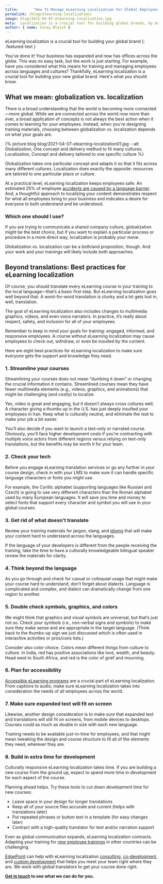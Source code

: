 ```yaml
---
title:       "How To Manage eLearning Localization For Global Employees"
permalink: /blog/elearning-localization/
image: blog/2021-04-07-elearning-localization.jpg
meta:  Localization is a crucial tool for building global brands, by building eLearning resources that are tailored to one particular place or culture. Here’s how.
author: { name: Corey Bleich }
---
```


eLearning localization is a crucial tool for building your global brand
{: .featured-text }

You’ve done it! Your business has expanded and now has offices across the globe. This was no easy task, but the work is just starting. For example, have you considered what this means for training and managing employees across languages and cultures? Thankfully, eLearning localization is a crucial tool for building your new global brand. Here's what you should know.

## What we mean: globalization vs. localization

There is a broad understanding that the world is becoming more connected—more global. While we are connected across the world now more than ever, a broad application of concepts is not always the best action when it comes to learning for your employees. Instead, when you're designing training materials, choosing between globalization vs. localization depends on what your goals are.

{% picture blog blog/2021-04-07-elearning-localization01.jpg --alt Globalization, One concept and delivery method to fit many cultures, Localization, Concept and delivery tailored to one specific culture %}

Globalization takes one particular concept and adapts it so that it fits across many different cultures. Localization does exactly the opposite: resources are tailored to one particular place or culture.

At a practical level, eLearning localization keeps employees safe. An estimated 25% of employee [accidents are caused by a language barrier](https://www.shrm.org/resourcesandtools/hr-topics/risk-management/pages/training-native-language-workplace-safe.aspx). And, a thoughtful approach to localizing your content demonstrates respect for what all employees bring to your business and indicates a desire for everyone to both understand and be understood.

### Which one should I use?

If you are trying to communicate a shared company culture, globalization might be the best choice, but if you want to explain a particular process or procedure in a more direct way, localization is probably your move.

Globalization vs. localization can be a both/and proposition, though. And your work and your trainings will likely include both approaches.

## Beyond translations: Best practices for eLearning localization

Of course, you should translate every eLearning course in your training to the local language—that’s a basic first step. But eLearning localization goes well beyond that. A word-for-word translation is clunky and a lot gets lost in, well, translation.

The goal of eLearning localization also includes changes to multimedia graphics, videos, and even voice narrators. In practice, it’s really about respect, safety, and inclusion for all of your employees.

Remember to keep in mind your goals for training: engaged, informed, and responsive employees. A course without eLearning localization may cause employees to check out, withdraw, or even be insulted by the content.

Here are eight best practices for eLearning localization to make sure everyone gets the support and knowledge they need.

### 1. Streamline your courses

Streamlining your courses does not mean “dumbing it down” or changing the crucial information it contains. Streamlined courses mean they have fewer multimedia elements (e.g., videos, graphics, and animations) that might be challenging (and costly) to localize.

Yes, video is great and engaging, but it doesn’t always cross cultures well. A character giving a thumbs up in the U.S. has just deeply insulted your employees in Iran. Keep what is culturally neutral, and eliminate the rest to make your job a bit easier.

You'll also decide if you want to launch a text-only or narrated course. Obviously, you'll face higher development costs if you're contracting with multiple voice actors from different regions versus relying on text-only translations, but the benefits may be worth it for your team.

### 2. Check your tech 

Before you engage eLearning translation services or go any further in your course design, check in with your LMS to make sure it can handle specific language characters or fonts you might use.

For example, the Cyrillic alphabet (supporting languages like Russian and Czech) is going to use very different characters than the Roman alphabet used by many European languages. It will save you time and money to select fonts that support every character and symbol you will use in your global courses.

### 3. Get rid of what doesn't translate  

Review your training materials for jargon, slang, and [idioms](https://www.ef.edu/english-resources/english-idioms/) that will make your content hard to understand across the languages.

If the language of your developers is different from the people receiving the training, take the time to have a culturally knowledgeable bilingual speaker review the materials for clarity.

### 4. Think beyond the language

As you go through and check for casual or colloquial usage that might make your course hard to understand, don’t forget about dialects. Language is complicated and complex, and dialect can dramatically change from one region to another.

### 5. Double check symbols, graphics, and colors 

We might think that graphics and visual symbols are universal, but that’s just not so. Check your symbols (i.e., non-verbal signs and symbols) to make sure they make sense and are appropriate in the target language. (Think back to the thumbs-up sign we just discussed which is often used in interactive activities or pros/cons lists.)

Consider also color choice. Colors mean different things from culture to culture. In India, red has positive associations like love, wealth, and beauty. Head west to South Africa, and red is the color of grief and mourning.

### 6. Plan for accessibility

[Accessible eLearning programs](/blog/accessible-elearning-programs/) are a crucial part of eLearning localization. From captions to audio, make sure eLearning localization takes into consideration the needs of all employees across the world.

### 7. Make sure expanded text will fit on screen

Likewise, another design consideration is to make sure that expanded text and translations will still fit on screens, from mobile devices to desktops. Courses could as much as double in size with each new language.

Training needs to be available just-in-time for employees, and that might mean tweaking the design and course structure to fit all of the elements they need, wherever they are.

### 8. Build in extra time for development
Culturally responsive eLearning localization takes time. If you are building a new course from the ground up, expect to spend more time in development for each aspect of the course.

Planning ahead helps. Try these tools to cut down development time for new courses:

* Leave space in your design for longer translations
* Keep all of your source files accurate and current (helps with translations later)
* Put repeated phrases or button text in a template (for easy changes later)
* Contract with a high-quality translator for text and/or narration support

Even as global communication expands, eLearning localization contracts. Adapting your training for [new employee trainings](/blog/how-to-train-new-employees/) in other countries can be challenging.

[EdgePoint](https://www.edgepointlearning.com/) can help with eLearning localization [consulting](/elearning-consulting-services/), [co-development](/co-development-services/), and [custom development](/custom-employee-training/) that helps you meet your team right where they are. We work with global translators to get your course done right. 

**[Get in touch](/contact/) to see what we can do for you.**
